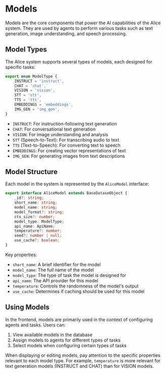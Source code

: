 # Models

Models are the core components that power the AI capabilities of the Alice system. They are used by agents to perform various tasks such as text generation, image understanding, and speech processing.

## Model Types

The Alice system supports several types of models, each designed for specific tasks:

```typescript
export enum ModelType {
    INSTRUCT = 'instruct',
    CHAT = 'chat',
    VISION = 'vision',
    STT = 'stt',
    TTS = 'tts',
    EMBEDDINGS = 'embeddings',
    IMG_GEN = 'img_gen',
}
```

- `INSTRUCT`: For instruction-following text generation
- `CHAT`: For conversational text generation
- `VISION`: For image understanding and analysis
- `STT` (Speech-to-Text): For transcribing audio to text
- `TTS` (Text-to-Speech): For converting text to speech
- `EMBEDDINGS`: For creating vector representations of text
- `IMG_GEN`: For generating images from text descriptions

## Model Structure

Each model in the system is represented by the `AliceModel` interface:

```typescript
export interface AliceModel extends BaseDataseObject {
    _id?: string;
    short_name: string;
    model_name: string;
    model_format?: string;
    ctx_size?: number;
    model_type: ModelType;
    api_name: ApiName;
    temperature?: number;
    seed?: number | null;
    use_cache?: boolean;
}
```

Key properties:
- `short_name`: A brief identifier for the model
- `model_name`: The full name of the model
- `model_type`: The type of task the model is designed for
- `api_name`: The API provider for this model
- `temperature`: Controls the randomness of the model's output
- `use_cache`: Determines if caching should be used for this model

## Using Models

In the frontend, models are primarily used in the context of configuring agents and tasks. Users can:

1. View available models in the database
2. Assign models to agents for different types of tasks
3. Select models when configuring certain types of tasks

When displaying or editing models, pay attention to the specific properties relevant to each model type. For example, `temperature` is more relevant for text generation models (INSTRUCT and CHAT) than for VISION models.
